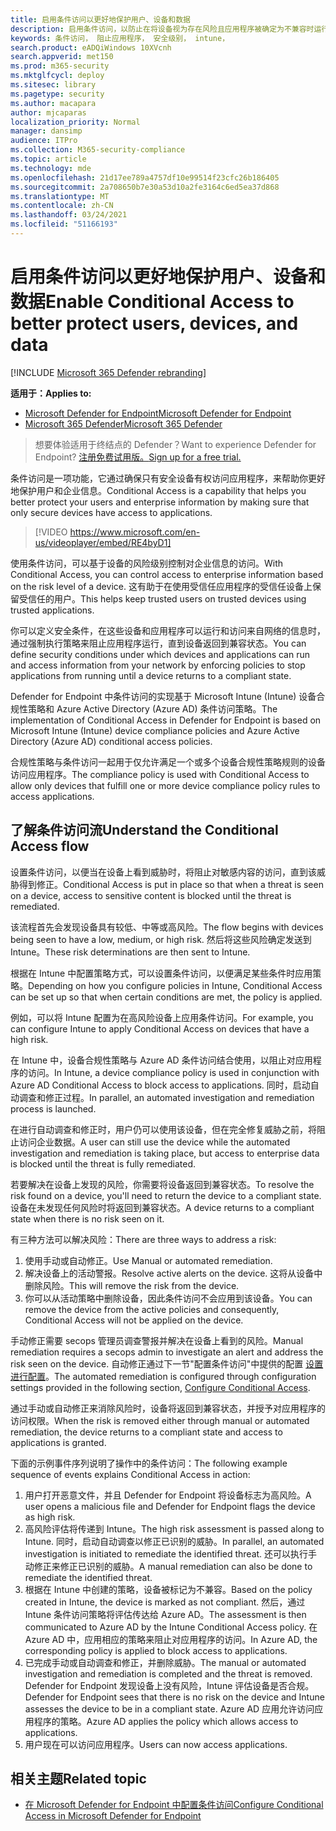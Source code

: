 ```yaml
---
title: 启用条件访问以更好地保护用户、设备和数据
description: 启用条件访问，以防止在将设备视为存在风险且应用程序被确定为不兼容时运行应用程序。
keywords: 条件访问， 阻止应用程序， 安全级别， intune，
search.product: eADQiWindows 10XVcnh
search.appverid: met150
ms.prod: m365-security
ms.mktglfcycl: deploy
ms.sitesec: library
ms.pagetype: security
ms.author: macapara
author: mjcaparas
localization_priority: Normal
manager: dansimp
audience: ITPro
ms.collection: M365-security-compliance
ms.topic: article
ms.technology: mde
ms.openlocfilehash: 21d17ee789a4757df10e99514f23cfc26b186405
ms.sourcegitcommit: 2a708650b7e30a53d10a2fe3164c6ed5ea37d868
ms.translationtype: MT
ms.contentlocale: zh-CN
ms.lasthandoff: 03/24/2021
ms.locfileid: "51166193"
---
```

# <a name="enable-conditional-access-to-better-protect-users-devices-and-data"></a><span data-ttu-id="1e63f-104">启用条件访问以更好地保护用户、设备和数据</span><span class="sxs-lookup"><span data-stu-id="1e63f-104">Enable Conditional Access to better protect users, devices, and data</span></span> 

[!INCLUDE [Microsoft 365 Defender rebranding](../../includes/microsoft-defender.md)]

<span data-ttu-id="1e63f-105">**适用于：**</span><span class="sxs-lookup"><span data-stu-id="1e63f-105">**Applies to:**</span></span>
- [<span data-ttu-id="1e63f-106">Microsoft Defender for Endpoint</span><span class="sxs-lookup"><span data-stu-id="1e63f-106">Microsoft Defender for Endpoint</span></span>](https://go.microsoft.com/fwlink/p/?linkid=2154037)
- [<span data-ttu-id="1e63f-107">Microsoft 365 Defender</span><span class="sxs-lookup"><span data-stu-id="1e63f-107">Microsoft 365 Defender</span></span>](https://go.microsoft.com/fwlink/?linkid=2118804)

><span data-ttu-id="1e63f-108">想要体验适用于终结点的 Defender？</span><span class="sxs-lookup"><span data-stu-id="1e63f-108">Want to experience Defender for Endpoint?</span></span> [<span data-ttu-id="1e63f-109">注册免费试用版。</span><span class="sxs-lookup"><span data-stu-id="1e63f-109">Sign up for a free trial.</span></span>](https://www.microsoft.com/microsoft-365/windows/microsoft-defender-atp?ocid=docs-wdatp-conditionalaccess-abovefoldlink)

<span data-ttu-id="1e63f-110">条件访问是一项功能，它通过确保只有安全设备有权访问应用程序，来帮助你更好地保护用户和企业信息。</span><span class="sxs-lookup"><span data-stu-id="1e63f-110">Conditional Access is a capability that helps you better protect your users and enterprise information by making sure that only secure devices have access to applications.</span></span>

> [!VIDEO https://www.microsoft.com/en-us/videoplayer/embed/RE4byD1]

<span data-ttu-id="1e63f-111">使用条件访问，可以基于设备的风险级别控制对企业信息的访问。</span><span class="sxs-lookup"><span data-stu-id="1e63f-111">With Conditional Access, you can control access to enterprise information based on the risk level of a device.</span></span> <span data-ttu-id="1e63f-112">这有助于在使用受信任应用程序的受信任设备上保留受信任的用户。</span><span class="sxs-lookup"><span data-stu-id="1e63f-112">This helps keep trusted users on trusted devices using trusted applications.</span></span>

<span data-ttu-id="1e63f-113">你可以定义安全条件，在这些设备和应用程序可以运行和访问来自网络的信息时，通过强制执行策略来阻止应用程序运行，直到设备返回到兼容状态。</span><span class="sxs-lookup"><span data-stu-id="1e63f-113">You can define security conditions under which devices and applications can run and access information from your network by enforcing policies to stop applications from running until a device returns to a compliant state.</span></span> 

<span data-ttu-id="1e63f-114">Defender for Endpoint 中条件访问的实现基于 Microsoft Intune (Intune) 设备合规性策略和 Azure Active Directory (Azure AD) 条件访问策略。</span><span class="sxs-lookup"><span data-stu-id="1e63f-114">The implementation of Conditional Access in Defender for Endpoint is based on Microsoft Intune (Intune) device compliance policies and Azure Active Directory (Azure AD) conditional access policies.</span></span> 

<span data-ttu-id="1e63f-115">合规性策略与条件访问一起用于仅允许满足一个或多个设备合规性策略规则的设备访问应用程序。</span><span class="sxs-lookup"><span data-stu-id="1e63f-115">The compliance policy is used with Conditional Access to allow only devices that fulfill one or more device compliance policy rules to access applications.</span></span> 

## <a name="understand-the-conditional-access-flow"></a><span data-ttu-id="1e63f-116">了解条件访问流</span><span class="sxs-lookup"><span data-stu-id="1e63f-116">Understand the Conditional Access flow</span></span>
<span data-ttu-id="1e63f-117">设置条件访问，以便当在设备上看到威胁时，将阻止对敏感内容的访问，直到该威胁得到修正。</span><span class="sxs-lookup"><span data-stu-id="1e63f-117">Conditional Access is put in place so that when a threat is seen on a device, access to sensitive content is blocked until the threat is remediated.</span></span> 

<span data-ttu-id="1e63f-118">该流程首先会发现设备具有较低、中等或高风险。</span><span class="sxs-lookup"><span data-stu-id="1e63f-118">The flow begins with devices being seen to have a low, medium, or high risk.</span></span> <span data-ttu-id="1e63f-119">然后将这些风险确定发送到 Intune。</span><span class="sxs-lookup"><span data-stu-id="1e63f-119">These risk determinations are then sent to Intune.</span></span> 

<span data-ttu-id="1e63f-120">根据在 Intune 中配置策略方式，可以设置条件访问，以便满足某些条件时应用策略。</span><span class="sxs-lookup"><span data-stu-id="1e63f-120">Depending on how you configure policies in Intune, Conditional Access can be set up so that when certain conditions are met, the policy is applied.</span></span>

<span data-ttu-id="1e63f-121">例如，可以将 Intune 配置为在高风险设备上应用条件访问。</span><span class="sxs-lookup"><span data-stu-id="1e63f-121">For example, you can configure Intune to apply Conditional Access on devices that have a high risk.</span></span>

<span data-ttu-id="1e63f-122">在 Intune 中，设备合规性策略与 Azure AD 条件访问结合使用，以阻止对应用程序的访问。</span><span class="sxs-lookup"><span data-stu-id="1e63f-122">In Intune, a device compliance policy is used in conjunction with Azure AD Conditional Access to block access to applications.</span></span> <span data-ttu-id="1e63f-123">同时，启动自动调查和修正过程。</span><span class="sxs-lookup"><span data-stu-id="1e63f-123">In parallel, an automated investigation and remediation process is launched.</span></span>

 <span data-ttu-id="1e63f-124">在进行自动调查和修正时，用户仍可以使用该设备，但在完全修复威胁之前，将阻止访问企业数据。</span><span class="sxs-lookup"><span data-stu-id="1e63f-124">A user can still use the device while the automated investigation and remediation is taking place, but access to enterprise data is blocked until the threat is fully remediated.</span></span> 

<span data-ttu-id="1e63f-125">若要解决在设备上发现的风险，你需要将设备返回到兼容状态。</span><span class="sxs-lookup"><span data-stu-id="1e63f-125">To resolve the risk found on a device, you'll need to return the device to a compliant state.</span></span> <span data-ttu-id="1e63f-126">设备在未发现任何风险时将返回到兼容状态。</span><span class="sxs-lookup"><span data-stu-id="1e63f-126">A device returns to a compliant state when there is no risk seen on it.</span></span> 

<span data-ttu-id="1e63f-127">有三种方法可以解决风险：</span><span class="sxs-lookup"><span data-stu-id="1e63f-127">There are three ways to address a risk:</span></span>
1. <span data-ttu-id="1e63f-128">使用手动或自动修正。</span><span class="sxs-lookup"><span data-stu-id="1e63f-128">Use Manual or automated remediation.</span></span>
2. <span data-ttu-id="1e63f-129">解决设备上的活动警报。</span><span class="sxs-lookup"><span data-stu-id="1e63f-129">Resolve active alerts on the device.</span></span> <span data-ttu-id="1e63f-130">这将从设备中删除风险。</span><span class="sxs-lookup"><span data-stu-id="1e63f-130">This will remove the risk from the device.</span></span>
3. <span data-ttu-id="1e63f-131">你可以从活动策略中删除设备，因此条件访问不会应用到该设备。</span><span class="sxs-lookup"><span data-stu-id="1e63f-131">You can remove the device from the active policies and consequently, Conditional Access will not be applied on the device.</span></span> 

<span data-ttu-id="1e63f-132">手动修正需要 secops 管理员调查警报并解决在设备上看到的风险。</span><span class="sxs-lookup"><span data-stu-id="1e63f-132">Manual remediation requires a secops admin to investigate an alert and address the risk seen on the device.</span></span> <span data-ttu-id="1e63f-133">自动修正通过下一节"配置条件访问"中提供的配置 [设置进行配置](configure-conditional-access.md)。</span><span class="sxs-lookup"><span data-stu-id="1e63f-133">The automated remediation is configured through configuration settings provided in the following section, [Configure Conditional Access](configure-conditional-access.md).</span></span>

<span data-ttu-id="1e63f-134">通过手动或自动修正来消除风险时，设备将返回到兼容状态，并授予对应用程序的访问权限。</span><span class="sxs-lookup"><span data-stu-id="1e63f-134">When the risk is removed either through manual or automated remediation, the device returns to a compliant state and access to applications is granted.</span></span>

<span data-ttu-id="1e63f-135">下面的示例事件序列说明了操作中的条件访问：</span><span class="sxs-lookup"><span data-stu-id="1e63f-135">The following example sequence of events explains Conditional Access in action:</span></span>

1. <span data-ttu-id="1e63f-136">用户打开恶意文件，并且 Defender for Endpoint 将设备标志为高风险。</span><span class="sxs-lookup"><span data-stu-id="1e63f-136">A user opens a malicious file and Defender for Endpoint flags the device as high risk.</span></span>
2. <span data-ttu-id="1e63f-137">高风险评估将传递到 Intune。</span><span class="sxs-lookup"><span data-stu-id="1e63f-137">The high risk assessment is passed along to Intune.</span></span> <span data-ttu-id="1e63f-138">同时，启动自动调查以修正已识别的威胁。</span><span class="sxs-lookup"><span data-stu-id="1e63f-138">In parallel, an automated investigation is initiated to remediate the identified threat.</span></span> <span data-ttu-id="1e63f-139">还可以执行手动修正来修正已识别的威胁。</span><span class="sxs-lookup"><span data-stu-id="1e63f-139">A manual remediation can also be done to remediate the identified threat.</span></span>
3. <span data-ttu-id="1e63f-140">根据在 Intune 中创建的策略，设备被标记为不兼容。</span><span class="sxs-lookup"><span data-stu-id="1e63f-140">Based on the policy created in Intune, the device is marked as not compliant.</span></span> <span data-ttu-id="1e63f-141">然后，通过 Intune 条件访问策略将评估传达给 Azure AD。</span><span class="sxs-lookup"><span data-stu-id="1e63f-141">The assessment is then communicated to Azure AD by the Intune Conditional Access policy.</span></span> <span data-ttu-id="1e63f-142">在 Azure AD 中，应用相应的策略来阻止对应用程序的访问。</span><span class="sxs-lookup"><span data-stu-id="1e63f-142">In Azure AD, the corresponding policy is applied to block access to applications.</span></span>
4. <span data-ttu-id="1e63f-143">已完成手动或自动调查和修正，并删除威胁。</span><span class="sxs-lookup"><span data-stu-id="1e63f-143">The manual or automated investigation and remediation is completed and the threat is removed.</span></span> <span data-ttu-id="1e63f-144">Defender for Endpoint 发现设备上没有风险，Intune 评估设备是否合规。</span><span class="sxs-lookup"><span data-stu-id="1e63f-144">Defender for Endpoint sees that there is no risk on the device and Intune assesses the device to be in a compliant state.</span></span> <span data-ttu-id="1e63f-145">Azure AD 应用允许访问应用程序的策略。</span><span class="sxs-lookup"><span data-stu-id="1e63f-145">Azure AD applies the policy which allows access to applications.</span></span>
5. <span data-ttu-id="1e63f-146">用户现在可以访问应用程序。</span><span class="sxs-lookup"><span data-stu-id="1e63f-146">Users can now access applications.</span></span>

 
## <a name="related-topic"></a><span data-ttu-id="1e63f-147">相关主题</span><span class="sxs-lookup"><span data-stu-id="1e63f-147">Related topic</span></span>
- [<span data-ttu-id="1e63f-148">在 Microsoft Defender for Endpoint 中配置条件访问</span><span class="sxs-lookup"><span data-stu-id="1e63f-148">Configure Conditional Access in Microsoft Defender for Endpoint</span></span>](configure-conditional-access.md)
